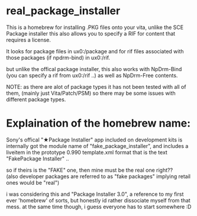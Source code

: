 # real_package_installer

This is a homebrew for installing .PKG files onto your vita,
unlike the SCE Package installer this also allows you to specify a RIF for content that requires a license.

It looks for package files in ux0:/package 
and for rif files associated with those packages (if npdrm-bind) in ux0:/rif.

but unlike the offical package installer, 
this also works with NpDrm-Bind (you can specify a rif from ux0:/rif ..) as well as NpDrm-Free contents.

NOTE: as there are alot of package types it has not been tested with all of them, (mainly just Vita/Patch/PSM) 
so there may be some issues with different package types. 

# Explaination of the homebrew name:
Sony's offical "★Package Installer" app included on development kits is internally 
got the module name of "fake_package_installer", and includes a liveitem in the prototype 0.990 template.xml format
that is the text "FakePackage Installer" ..

so if theirs is the "FAKE" one, then mine must be the real one right??  
(also developer packages are referred to as "fake packages" implying retail ones would be "real")

i was considering this and "Package Installer 3.0", a reference to my first ever 'homebrew' of sorts,
but honestly id rather dissociate myself from that mess. at the same time though, i guess everyone has to start somewhere :D
